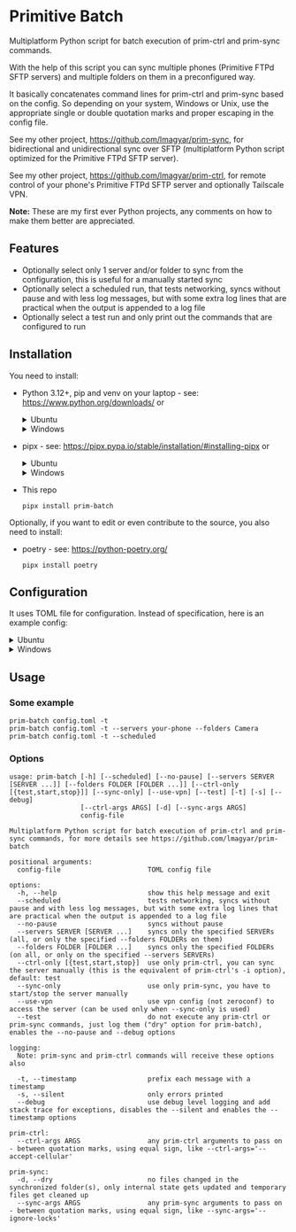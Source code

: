
# Primitive Batch

Multiplatform Python script for batch execution of prim-ctrl and prim-sync commands.

With the help of this script you can sync multiple phones (Primitive FTPd SFTP servers) and multiple folders on them in a preconfigured way.

It basically concatenates command lines for prim-ctrl and prim-sync based on the config. So depending on your system, Windows or Unix, use the appropriate single or double quotation marks and proper escaping in the config file.

See my other project, https://github.com/lmagyar/prim-sync, for bidirectional and unidirectional sync over SFTP (multiplatform Python script optimized for the Primitive FTPd SFTP server).

See my other project, https://github.com/lmagyar/prim-ctrl, for remote control of your phone's Primitive FTPd SFTP server and optionally Tailscale VPN.

**Note:** These are my first ever Python projects, any comments on how to make them better are appreciated.

## Features

- Optionally select only 1 server and/or folder to sync from the configuration, this is useful for a manually started sync
- Optionally select a scheduled run, that tests networking, syncs without pause and with less log messages, but with some extra log lines that are practical when the output is appended to a log file
- Optionally select a test run and only print out the commands that are configured to run

## Installation

You need to install:

- Python 3.12+, pip and venv on your laptop - see: https://www.python.org/downloads/ or
  <details><summary>Ubuntu</summary>

  ```
  sudo apt update
  sudo apt upgrade
  sudo apt install python3 python3-pip python3-venv
  ```
  </details>
  <details><summary>Windows</summary>

  - Install from Microsoft Store the latest [Python 3](https://apps.microsoft.com/search?query=python+3&department=Apps) (search), [Python 3.12](https://www.microsoft.com/store/productId/9NCVDN91XZQP) (App)
  - Install from Winget: `winget install Python.Python.3.12`
  - Install from Chocolatey: `choco install python3 -y`
  </details>

- pipx - see: https://pipx.pypa.io/stable/installation/#installing-pipx or
  <details><summary>Ubuntu</summary>

  ```
  sudo apt install pipx
  pipx ensurepath
  ```
  </details>
  <details><summary>Windows</summary>

  ```
  py -m pip install --user pipx
  py -m pipx ensurepath
  ```
  </details>

- This repo
  ```
  pipx install prim-batch
  ```

Optionally, if you want to edit or even contribute to the source, you also need to install:
- poetry - see: https://python-poetry.org/
  ```
  pipx install poetry
  ```

## Configuration

It uses TOML file for configuration. Instead of specification, here is an example config:

  <details><summary>Ubuntu</summary>

  ```
  ctrl-args = "--funnel your-laptop 12345 /prim-ctrl 8443 tailscale-secretfile"
  sync-args = "-rs '/fs/storage/emulated/0' --ignore-locks 60 -sh"

  [configs]
  in  = { sync-args = "-ui -m --overwrite-destination" }
  out = { sync-args = "-uo -m --overwrite-destination" }

  [servers.your-phone]
  ctrl-args = "Automate youraccount@gmail.com 'SOME MANUFACTURER XXX' automate your-phone-pftpd id_ed25519_sftp --tailscale tailxxxx.ts.net your-phone 2222"
  sync-args = "your-phone-pftpd id_ed25519_sftp"
  sync-args-vpn = "-a your-phone.tailxxxx.ts.net 2222"

  [servers.your-phone.configs]
  int = { sync-args = "'~/Mobile' '/fs/storage/emulated/0' '*'" }
  ext = { sync-args = "'~/Mobile' '/fs/storage/XXXX-XXXX'  '/saf'" }

  [servers.your-phone.folders]
  Camera        = { configs = [ "ext" ],        sync-args = "'Camera' 'DCIM/Camera'" }
  Music         = { configs = [ "ext", "out" ], sync-args = "'Music' '*'" }
  Screenshots   = { configs = [ "int" ],        sync-args = "'Screenshots' 'DCIM/Screenshots'" }
  ```

  </details>
  <details><summary>Windows</summary>

  ```
  ctrl-args = '--funnel your-laptop 12345 /prim-ctrl 8443 tailscale-secretfile'
  sync-args = '-rs "/fs/storage/emulated/0" --ignore-locks 60 -sh'

  [configs]
  in  = { sync-args = '-ui -m --overwrite-destination' }
  out = { sync-args = '-uo -m --overwrite-destination' }

  [servers.your-phone]
  ctrl-args = 'Automate youraccount@gmail.com "SOME MANUFACTURER XXX" automate your-phone-pftpd id_ed25519_sftp --tailscale tailxxxx.ts.net your-phone 2222'
  sync-args = 'your-phone-pftpd id_ed25519_sftp'
  sync-args-vpn = '-a your-phone.tailxxxx.ts.net 2222'

  [servers.your-phone.configs]
  int = { sync-args = '"D:\Mobile" "/fs/storage/emulated/0" "*"' }
  ext = { sync-args = '"D:\Mobile" "/fs/storage/XXXX-XXXX"  "/saf"' }

  [servers.your-phone.folders]
  Camera        = { configs = [ 'ext' ],        sync-args = '"Camera" "DCIM/Camera"' }
  Music         = { configs = [ 'ext', 'out' ], sync-args = '"Music" "*"' }
  Screenshots   = { configs = [ 'int' ],        sync-args = '"Screenshots" "DCIM/Screenshots"' }
  ```
  </details>

## Usage

### Some example

```
prim-batch config.toml -t
prim-batch config.toml -t --servers your-phone --folders Camera
prim-batch config.toml -t --scheduled
```

### Options

```
usage: prim-batch [-h] [--scheduled] [--no-pause] [--servers SERVER [SERVER ...]] [--folders FOLDER [FOLDER ...]] [--ctrl-only [{test,start,stop}]] [--sync-only] [--use-vpn] [--test] [-t] [-s] [--debug]
                  [--ctrl-args ARGS] [-d] [--sync-args ARGS]
                  config-file

Multiplatform Python script for batch execution of prim-ctrl and prim-sync commands, for more details see https://github.com/lmagyar/prim-batch

positional arguments:
  config-file                      TOML config file

options:
  -h, --help                       show this help message and exit
  --scheduled                      tests networking, syncs without pause and with less log messages, but with some extra log lines that are practical when the output is appended to a log file
  --no-pause                       syncs without pause
  --servers SERVER [SERVER ...]    syncs only the specified SERVERs (all, or only the specified --folders FOLDERs on them)
  --folders FOLDER [FOLDER ...]    syncs only the specified FOLDERs (on all, or only on the specified --servers SERVERs)
  --ctrl-only [{test,start,stop}]  use only prim-ctrl, you can sync the server manually (this is the equivalent of prim-ctrl's -i option), default: test
  --sync-only                      use only prim-sync, you have to start/stop the server manually
  --use-vpn                        use vpn config (not zeroconf) to access the server (can be used only when --sync-only is used)
  --test                           do not execute any prim-ctrl or prim-sync commands, just log them ("dry" option for prim-batch), enables the --no-pause and --debug options

logging:
  Note: prim-sync and prim-ctrl commands will receive these options also

  -t, --timestamp                  prefix each message with a timestamp
  -s, --silent                     only errors printed
  --debug                          use debug level logging and add stack trace for exceptions, disables the --silent and enables the --timestamp options

prim-ctrl:
  --ctrl-args ARGS                 any prim-ctrl arguments to pass on - between quotation marks, using equal sign, like --ctrl-args='--accept-cellular'

prim-sync:
  -d, --dry                        no files changed in the synchronized folder(s), only internal state gets updated and temporary files get cleaned up
  --sync-args ARGS                 any prim-sync arguments to pass on - between quotation marks, using equal sign, like --sync-args='--ignore-locks'
```
